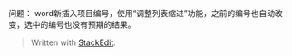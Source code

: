 问题：
word新插入项目编号，使用“调整列表缩进”功能，之前的编号也自动改变，选中的编号也没有预期的结果。




> Written with [StackEdit](https://stackedit.io/).
<!--stackedit_data:
eyJwcm9wZXJ0aWVzIjoiZXh0ZW5zaW9uczogLm1kXG4iLCJoaX
N0b3J5IjpbNDEwODE3MDMzXX0=
-->